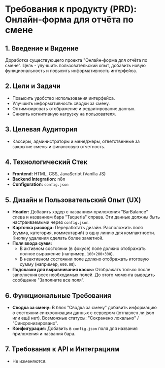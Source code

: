 # Требования к продукту (PRD): Онлайн-форма для отчёта по смене

## 1. Введение и Видение

Доработка существующего проекта "Онлайн-форма для отчёта по смене". Цель - улучшить пользовательский опыт, добавить новую функциональность и повысить информативность интерфейса.

## 2. Цели и Задачи

- Повысить удобство использования интерфейса.
- Улучшить информативность сводки за смену.
- Оптимизировать отображение и редактирование данных.
- Снизить когнитивную нагрузку на пользователя.

## 3. Целевая Аудитория

- Кассиры, администраторы и менеджеры, ответственные за закрытие смены и финансовую отчетность.

## 4. Технологический Стек

- **Frontend:** HTML, CSS, JavaScript (Vanilla JS)
- **Backend Integration:** n8n
- **Configuration:** `config.json`

## 5. Дизайн и Пользовательский Опыт (UX)

- **Header:** Добавить хэдер с названием приложения "BarBalance" слева и названием бара "Taqueria" справа. Эти данные должны быть настраиваемыми через `config.json`.
- **Карточка расхода:** Переработать дизайн. Расположить поля (сумма, категория, комментарий) в одну линию для компактности. Кнопку удаления сделать более заметной.
- **Поля ввода сумм:**
    - В активном состоянии (в фокусе) поле должно отображать полное выражение (например, `100+200+300`).
    - В неактивном состоянии поле должно отображать итоговую сумму (например, `600.00`).
- **Подсказки для выравнивания кассы:** Отображать только после заполнения всех необходимых полей. До этого момента выводить сообщение "Заполните все поля".

## 6. Функциональные Требования

- **Сводка за смену:** В блок "Сводка за смену" добавить информацию о состоянии синхронизации данных с сервером (jотпавлен ли json или ещё нет). Возможные статусы: "Сохранено локально" / "Синхронизировано".
- **Конфигурация:** Добавить в `config.json` поля для названия приложения и названия бара.

## 7. Требования к API и Интеграциям

- Не изменяются.
